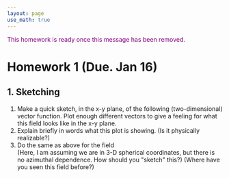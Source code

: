 ```yaml
---
layout: page
use_math: true
---
```


<p style="color:purple">This homework is ready once this message has been removed.</p>

# Homework 1 (Due. Jan 16)

## 1. Sketching

1. Make a quick sketch, in the x-y plane, of the following (two-dimensional) vector function.
Plot enough different vectors to give a feeling for what this field looks like in the x-y plane.
2. Explain briefly in words what this plot is showing. (Is it physically realizable?)
3. Do the same as above for the field  
(Here, I am assuming we are in 3-D spherical coordinates, but there is no azimuthal dependence. How should you "sketch" this?) (Where have you seen this field before?)
